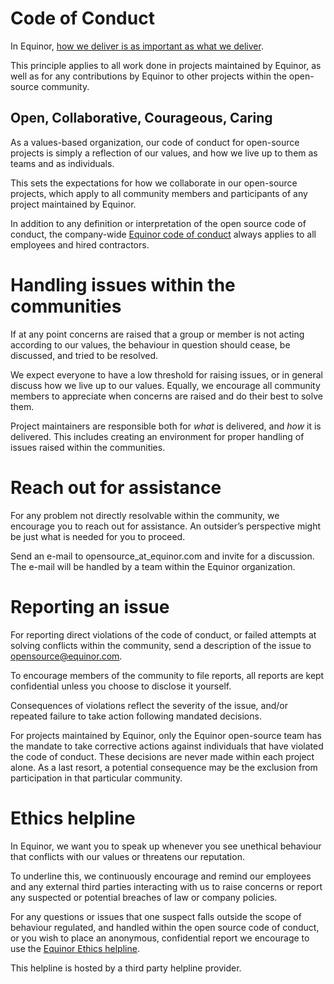 # Code of Conduct

In Equinor, [how we deliver is as important as what we deliver](https://www.equinor.com/en/careers/our-culture.html).

This principle applies to all work done in projects maintained by Equinor, as well as for any contributions by
Equinor to other projects within the open-source community.

## Open, Collaborative, Courageous, Caring

As a values-based organization, our code of conduct for open-source projects is simply a reflection of our values,
and how we live up to them as teams and as individuals.

This sets the expectations for how we collaborate in our open-source projects, which apply to all community members and
participants of any project maintained by Equinor.

In addition to any definition or interpretation of the open source code of conduct, the company-wide
[Equinor code of conduct](https://www.equinor.com/content/dam/statoil/documents/ethics/equinor-code-of-conduct.pdf)
always applies to all employees and hired contractors.

# Handling issues within the communities

If at any point concerns are raised that a group or member is not acting according to our values, the behaviour in
question should cease, be discussed, and tried to be resolved.

We expect everyone to have a low threshold for raising issues, or in general discuss how we live up to our values. 
Equally, we encourage all community members to appreciate when concerns are raised and do their best to solve them.

Project maintainers are responsible both for *what* is delivered, and *how* it is delivered.
This includes creating an environment for proper handling of issues raised within the communities.

# Reach out for assistance

For any problem not directly resolvable within the community, we encourage you to reach out for assistance.
An outsider’s perspective might be just what is needed for you to proceed.

Send an e-mail to opensource_at_equinor.com and invite for a discussion.
The e-mail will be handled by a team within the Equinor organization.

# Reporting an issue

For reporting direct violations of the code of conduct, or failed attempts at solving conflicts within the community,
send a description of the issue to [opensource@equinor.com](mailto:opensource@equinor.com).

To encourage members of the community to file reports, all reports are kept confidential unless you choose to disclose
it yourself.

Consequences of violations reflect the severity of the issue, and/or repeated failure to take action following mandated
decisions.

For projects maintained by Equinor, only the Equinor open-source team has the mandate to take corrective actions against
individuals that have violated the code of conduct. These decisions are never made within each project alone.
As a last resort, a potential consequence may be the exclusion from participation in that particular community.

# Ethics helpline

In Equinor, we want you to speak up whenever you see unethical behaviour that conflicts with our values or threatens our
reputation.

To underline this, we continuously encourage and remind our employees and any external third parties interacting with us
to raise concerns or report any suspected or potential breaches of law or company policies.

For any questions or issues that one suspect falls outside the scope of behaviour regulated, and handled within the open
source code of conduct, or you wish to place an anonymous, confidential report we encourage to use the
[Equinor Ethics helpline](https://secure.ethicspoint.eu/domain/media/en/gui/102166/index.html).

This helpline is hosted by a third party helpline provider.
